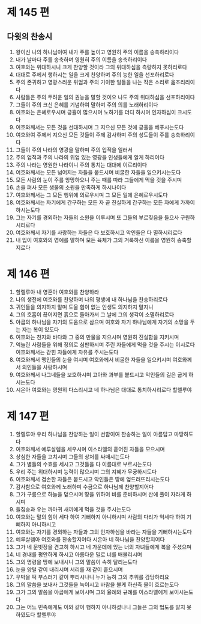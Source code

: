 # 제 145 편

## 다윗의 찬송시

1. 왕이신 나의 하나님이여 내가 주를 높이고 영원히 주의 이름을 송축하리이다
2. 내가 날마다 주를 송축하며 영원히 주의 이름을 송축하리이다
3. 여호와는 위대하시니 크게 찬양할 것이라 그의 위대하심을 측량하지 못하리로다
4. 대대로 주께서 행하시는 일을 크게 찬양하며 주의 능한 일을 선포하리로다
5. 주의 존귀하고 영광스러운 위엄과 주의 기이한 일들을 나는 작은 소리로 읊조리리이다
6. 사람들은 주의 두려운 일의 권능을 말할 것이요 나도 주의 위대하심을 선포하리이다
7. 그들이 주의 크신 은혜를 기념하여 말하며 주의 의를 노래하리이다
8. 여호와는 은혜로우시며 긍휼이 많으시며 노하기를 더디 하시며 인자하심이 크시도다
9. 여호와께서는 모든 것을 선대하시며 그 지으신 모든 것에 긍휼을 베푸시는도다
10. 여호와여 주께서 지으신 모든 것들이 주께 감사하며 주의 성도들이 주를 송축하리이다
11. 그들이 주의 나라의 영광을 말하며 주의 업적을 일러서
12. 주의 업적과 주의 나라의 위엄 있는 영광을 인생들에게 알게 하리이다
13. 주의 나라는 영원한 나라이니 주의 통치는 대대에 이르리이다
14. 여호와께서는 모든 넘어지는 자들을 붙드시며 비굴한 자들을 일으키시는도다
15. 모든 사람의 눈이 주를 앙망하오니 주는 때를 따라 그들에게 먹을 것을 주시며
16. 손을 펴사 모든 생물의 소원을 만족하게 하시나이다
17. 여호와께서는 그 모든 행위에 의로우시며 그 모든 일에 은혜로우시도다
18. 여호와께서는 자기에게 간구하는 모든 자 곧 진실하게 간구하는 모든 자에게 가까이 하시는도다
19. 그는 자기를 경외하는 자들의 소원을 이루시며 또 그들의 부르짖음을 들으사 구원하시리로다
20. 여호와께서 자기를 사랑하는 자들은 다 보호하시고 악인들은 다 멸하시리로다
21. 내 입이 여호와의 영예를 말하며 모든 육체가 그의 거룩하신 이름을 영원히 송축할지로다



# 제 146 편

1. 할렐루야 내 영혼아 여호와를 찬양하라
2. 나의 생전에 여호와를 찬양하며 나의 평생에 내 하나님을 찬송하리로다
3. 귀인들을 의지하지 말며 도울 힘이 없는 인생도 의지하지 말지니
4. 그의 호흡이 끊어지면 흙으로 돌아가서 그 날에 그의 생각이 소멸하리로다
5. 야곱의 하나님을 자기의 도움으로 삼으며 여호와 자기 하나님에게 자기의 소망을 두는 자는 복이 있도다
6. 여호와는 천지와 바다와 그 중의 만물을 지으시며 영원히 진실함을 지키시며
7. 억눌린 사람들을 위해 정의로 심판하시며 주린 자들에게 먹을 것을 주시는 이시로다 여호와께서는 갇힌 자들에게 자유를 주시는도다
8. 여호와께서 맹인들의 눈을 여시며 여호와께서 비굴한 자들을 일으키시며 여호와께서 의인들을 사랑하시며
9. 여호와께서 나그네들을 보호하시며 고아와 과부를 붙드시고 악인들의 길은 굽게 하시는도다
10. 시온아 여호와는 영원히 다스리시고 네 하나님은 대대로 통치하시리로다 할렐루야



# 제 147 편

1. 할렐루야 우리 하나님을 찬양하는 일이 선함이여 찬송하는 일이 아름답고 마땅하도다
2. 여호와께서 예루살렘을 세우시며 이스라엘의 흩어진 자들을 모으시며
3. 상심한 자들을 고치시며 그들의 상처를 싸매시는도다
4. 그가 별들의 수효를 세시고 그것들을 다 이름대로 부르시는도다
5. 우리 주는 위대하시며 능력이 많으시며 그의 지혜가 무궁하시도다
6. 여호와께서 겸손한 자들은 붙드시고 악인들은 땅에 엎드러뜨리시는도다
7. 감사함으로 여호와께 노래하며 수금으로 하나님께 찬양할지어다
8. 그가 구름으로 하늘을 덮으시며 땅을 위하여 비를 준비하시며 산에 풀이 자라게 하시며
9. 들짐승과 우는 까마귀 새끼에게 먹을 것을 주시는도다
10. 여호와는 말의 힘이 세다 하여 기뻐하지 아니하시며 사람의 다리가 억세다 하여 기뻐하지 아니하시고
11. 여호와는 자기를 경외하는 자들과 그의 인자하심을 바라는 자들을 기뻐하시는도다
12. 예루살렘아 여호와를 찬송할지어다 시온아 네 하나님을 찬양할지어다
13. 그가 네 문빗장을 견고히 하시고 네 가운데에 있는 너의 자녀들에게 복을 주셨으며
14. 네 경내를 평안하게 하시고 아름다운 밀로 너를 배불리시며
15. 그의 명령을 땅에 보내시니 그의 말씀이 속히 달리는도다
16. 눈을 양털 같이 내리시며 서리를 재 같이 흩으시며
17. 우박을 떡 부스러기 같이 뿌리시나니 누가 능히 그의 추위를 감당하리요
18. 그의 말씀을 보내사 그것들을 녹이시고 바람을 불게 하신즉 물이 흐르는도다
19. 그가 그의 말씀을 야곱에게 보이시며 그의 율례와 규례를 이스라엘에게 보이시는도다
20. 그는 어느 민족에게도 이와 같이 행하지 아니하셨나니 그들은 그의 법도를 알지 못하였도다 할렐루야

